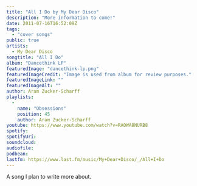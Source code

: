 ```yaml
---
title: "All I Do by My Dear Disco"
description: "More information to come!"
date: 2011-07-16T16:52:09Z
tags:
  - "cover songs"
public: true
artists:
  - My Dear Disco
songtitle: "All I Do"
album: "Dancethink LP"
featuredImage: "dancethink-lp.png"
featuredImageCredit: "Image is used from album for review purposes."
featuredImageLink: ""
featuredImageAlt: ""
author: Aram Zucker-Scharff
playlists:
  -
    name: "Obsessions"
    position: 45
    author: Aram Zucker-Scharff
youtube: https://www.youtube.com/watch?v=RAOWA8NURB8
spotify: 
spotifyUri: 
soundcloud:
audiofile:
podbean:
lastfm: https://www.last.fm/music/My+Dear+Disco/_/All+I+Do
---
```


A song I plan to write more about.
		